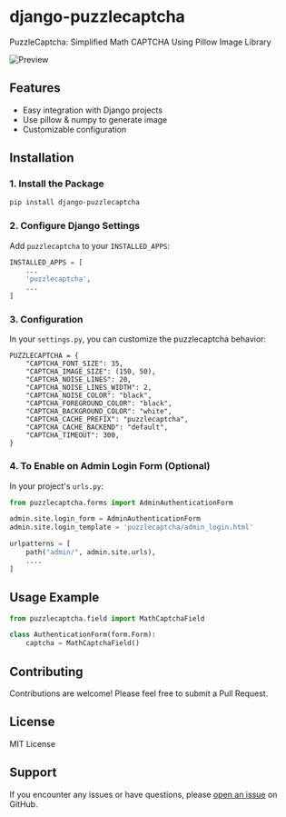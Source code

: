 # django-puzzlecaptcha
PuzzleCaptcha: Simplified Math CAPTCHA Using Pillow Image Library

![Preview](./img/preview.png?raw=true)



## Features

- Easy integration with Django projects
- Use pillow & numpy to generate image
- Customizable configuration

## Installation

### 1. Install the Package

```bash
pip install django-puzzlecaptcha
```

### 2. Configure Django Settings

Add `puzzlecaptcha` to your `INSTALLED_APPS`:

```python
INSTALLED_APPS = [
    ...
    'puzzlecaptcha',
    ...
]
```

### 3. Configuration
In your `settings.py`, you can customize the puzzlecaptcha behavior:
```
PUZZLECAPTCHA = {
    "CAPTCHA_FONT_SIZE": 35,
    "CAPTCHA_IMAGE_SIZE": (150, 50),
    "CAPTCHA_NOISE_LINES": 20,
    "CAPTCHA_NOISE_LINES_WIDTH": 2,
    "CAPTCHA_NOISE_COLOR": "black",
    "CAPTCHA_FOREGROUND_COLOR": "black",
    "CAPTCHA_BACKGROUND_COLOR": "white",
    "CAPTCHA_CACHE_PREFIX": "puzzlecaptcha",
    "CAPTCHA_CACHE_BACKEND": "default",
    "CAPTCHA_TIMEOUT": 300,
}
```

### 4. To Enable on Admin Login Form (Optional)
In your project's `urls.py`:

```python
from puzzlecaptcha.forms import AdminAuthenticationForm

admin.site.login_form = AdminAuthenticationForm
admin.site.login_template = 'puzzlecaptcha/admin_login.html'

urlpatterns = [
    path("admin/", admin.site.urls),
    ....
]
```

## Usage Example

```python
from puzzlecaptcha.field import MathCaptchaField

class AuthenticationForm(form.Form):
    captcha = MathCaptchaField()
```

## Contributing

Contributions are welcome! Please feel free to submit a Pull Request.

## License

MIT License

## Support

If you encounter any issues or have questions, please [open an issue](https://github.com/surajsinghbisht054/django-puzzlecaptcha/issues) on GitHub.
